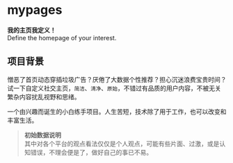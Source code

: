 # mypages

**我的主页我定义！**<br>
Define the homepage of your interest.

## 项目背景
憎恶了首页动态穿插垃圾广告？厌倦了大数据个性推荐？担心沉迷浪费宝贵时间？
试一下自定义社交主页，`简洁`、`清净`、`原始`，不错过有品质的用户内容，不被无关繁杂内容扰乱视野和思绪。

一个由兴趣而诞生的小白练手项目。人生苦短，技术除了用于工作，也可以改变和丰富生活。


> **初始数据说明**<br>
> 其中对各个平台的观点看法仅仅是个人观点，可能有些片面、过激，或是认知错误，不理会便是了，做好自己的事已不易。
